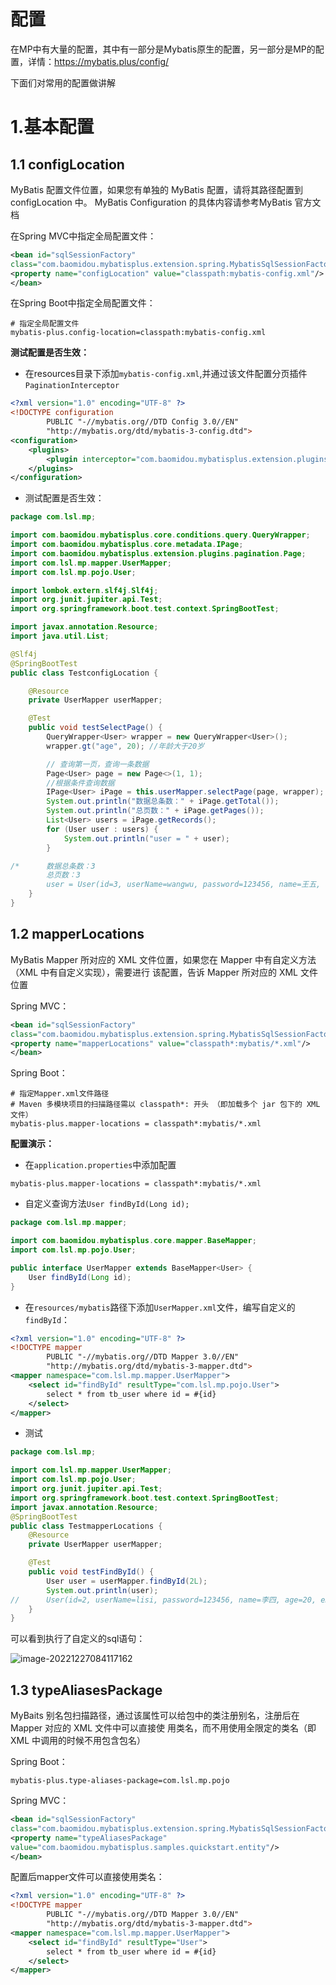 # 配置

在MP中有大量的配置，其中有一部分是Mybatis原生的配置，另一部分是MP的配置，详情：https://mybatis.plus/config/

下面们对常用的配置做讲解

# 1.基本配置

##  1.1 configLocation

MyBatis 配置文件位置，如果您有单独的 MyBatis 配置，请将其路径配置到 configLocation 中。 MyBatis Configuration 的具体内容请参考MyBatis 官方文档 

在Spring MVC中指定全局配置文件：

```xml
<bean id="sqlSessionFactory"
class="com.baomidou.mybatisplus.extension.spring.MybatisSqlSessionFactoryBean">
<property name="configLocation" value="classpath:mybatis-config.xml"/>
</bean>
```

在Spring Boot中指定全局配置文件：

```properties
# 指定全局配置文件
mybatis-plus.config-location=classpath:mybatis-config.xml
```

**测试配置是否生效：**

- 在resources目录下添加`mybatis-config.xml`,并通过该文件配置分页插件`PaginationInterceptor`

```xml
<?xml version="1.0" encoding="UTF-8" ?>
<!DOCTYPE configuration
        PUBLIC "-//mybatis.org//DTD Config 3.0//EN"
        "http://mybatis.org/dtd/mybatis-3-config.dtd">
<configuration>
    <plugins>
        <plugin interceptor="com.baomidou.mybatisplus.extension.plugins.PaginationInterceptor"></plugin>
    </plugins>
</configuration>
```

- 测试配置是否生效：

```java
package com.lsl.mp;

import com.baomidou.mybatisplus.core.conditions.query.QueryWrapper;
import com.baomidou.mybatisplus.core.metadata.IPage;
import com.baomidou.mybatisplus.extension.plugins.pagination.Page;
import com.lsl.mp.mapper.UserMapper;
import com.lsl.mp.pojo.User;

import lombok.extern.slf4j.Slf4j;
import org.junit.jupiter.api.Test;
import org.springframework.boot.test.context.SpringBootTest;

import javax.annotation.Resource;
import java.util.List;

@Slf4j
@SpringBootTest
public class TestconfigLocation {

    @Resource
    private UserMapper userMapper;

    @Test
    public void testSelectPage() {
        QueryWrapper<User> wrapper = new QueryWrapper<User>();
        wrapper.gt("age", 20); //年龄大于20岁

        // 查询第一页，查询一条数据
        Page<User> page = new Page<>(1, 1);
        //根据条件查询数据
        IPage<User> iPage = this.userMapper.selectPage(page, wrapper);
        System.out.println("数据总条数：" + iPage.getTotal());
        System.out.println("总页数：" + iPage.getPages());
        List<User> users = iPage.getRecords();
        for (User user : users) {
            System.out.println("user = " + user);
        }

/*      数据总条数：3
        总页数：3
        user = User(id=3, userName=wangwu, password=123456, name=王五, age=28,email=test3@itcast.cn, address=null)*/
    }
}
```

##  1.2 mapperLocations

MyBatis Mapper 所对应的 XML 文件位置，如果您在 Mapper 中有自定义方法（XML 中有自定义实现），需要进行 该配置，告诉 Mapper 所对应的 XML 文件位置

Spring MVC：

```xml
<bean id="sqlSessionFactory"
class="com.baomidou.mybatisplus.extension.spring.MybatisSqlSessionFactoryBean">
<property name="mapperLocations" value="classpath*:mybatis/*.xml"/>
</bean>
```

Spring Boot：

```properties
# 指定Mapper.xml文件路径
# Maven 多模块项目的扫描路径需以 classpath*: 开头 （即加载多个 jar 包下的 XML 文件）
mybatis-plus.mapper-locations = classpath*:mybatis/*.xml
```

**配置演示：**

- 在`application.properties`中添加配置

```properties
mybatis-plus.mapper-locations = classpath*:mybatis/*.xml
```

- 自定义查询方法`User findById(Long id);`

```java
package com.lsl.mp.mapper;

import com.baomidou.mybatisplus.core.mapper.BaseMapper;
import com.lsl.mp.pojo.User;

public interface UserMapper extends BaseMapper<User> {
    User findById(Long id);
}
```

- 在`resources/mybatis`路径下添加`UserMapper.xml`文件，编写自定义的`findById`：

```xml
<?xml version="1.0" encoding="UTF-8" ?>
<!DOCTYPE mapper
        PUBLIC "-//mybatis.org//DTD Mapper 3.0//EN"
        "http://mybatis.org/dtd/mybatis-3-mapper.dtd">
<mapper namespace="com.lsl.mp.mapper.UserMapper">
    <select id="findById" resultType="com.lsl.mp.pojo.User">
        select * from tb_user where id = #{id}
    </select>
</mapper>
```

- 测试

```java
package com.lsl.mp;

import com.lsl.mp.mapper.UserMapper;
import com.lsl.mp.pojo.User;
import org.junit.jupiter.api.Test;
import org.springframework.boot.test.context.SpringBootTest;
import javax.annotation.Resource;
@SpringBootTest
public class TestmapperLocations {
    @Resource
    private UserMapper userMapper;

    @Test
    public void testFindById() {
        User user = userMapper.findById(2L);
        System.out.println(user);
//      User(id=2, userName=lisi, password=123456, name=李四, age=20, email=test2@itcast.cn, address=null)
    }
}
```

可以看到执行了自定义的sql语句：

![image-20221227084117162](https://cdn.jsdelivr.net/gh/HarveyLi040/images/D:%5Cgithub%5Cimages202212270843831.png)

## 1.3 typeAliasesPackage

MyBaits 别名包扫描路径，通过该属性可以给包中的类注册别名，注册后在 Mapper 对应的 XML 文件中可以直接使 用类名，而不用使用全限定的类名（即 XML 中调用的时候不用包含包名）

Spring Boot：

```properties
mybatis-plus.type-aliases-package=com.lsl.mp.pojo
```

Spring MVC：

```xml
<bean id="sqlSessionFactory"
class="com.baomidou.mybatisplus.extension.spring.MybatisSqlSessionFactoryBean">
<property name="typeAliasesPackage"
value="com.baomidou.mybatisplus.samples.quickstart.entity"/>
</bean>
```

配置后mapper文件可以直接使用类名：

```xml
<?xml version="1.0" encoding="UTF-8" ?>
<!DOCTYPE mapper
        PUBLIC "-//mybatis.org//DTD Mapper 3.0//EN"
        "http://mybatis.org/dtd/mybatis-3-mapper.dtd">
<mapper namespace="com.lsl.mp.mapper.UserMapper">
    <select id="findById" resultType="User">
        select * from tb_user where id = #{id}
    </select>
</mapper>
```

